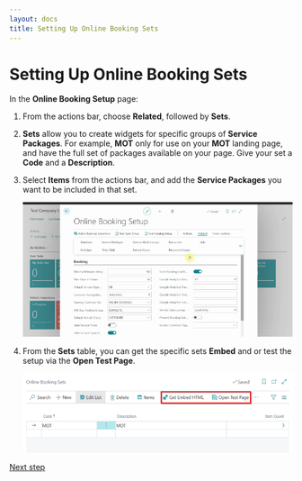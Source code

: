 ```yaml
---
layout: docs
title: Setting Up Online Booking Sets
---
```

# Setting Up Online Booking Sets
In the **Online Booking Setup** page:
1. From the actions bar, choose **Related**, followed by **Sets**.
2. **Sets** allow you to create widgets for specific groups of **Service Packages**. For example, **MOT** only for use on your **MOT** landing page, and have the full set of packages available on your page. Give your set a **Code** and a **Description**.
3. Select **Items** from the actions bar, and add the **Service Packages** you want to be included in that set.

    ![](media/garagehive-onlinebooking-sets1.gif) 

4. From the **Sets** table, you can get the specific sets **Embed** and or test the setup via the **Open Test Page**.

    ![](media/garagehive-onlinebooking-sets2.png)


[Next step](/docs/garagehive-onlinebooking-testing.html)